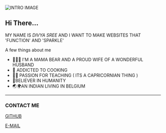 ![INTRO IMAGE](https://images.pexels.com/photos/1044990/pexels-photo-1044990.jpeg?crop=entropy&cs=srgb&dl=pexels-steve-johnson-1044990.jpg&fit=crop&fm=jpg&h=403&w=1280)
## Hi There...
MY NAME IS _DIVYA SREE_ AND I WANT TO MAKE WEBSITES THAT 'FUNCTION' AND 'SPARKLE'


A few things about me
 
 - 👨‍👩‍👧 I'M A MAMA BEAR AND A PROUD WIFE OF A WONDERFUL HUSBAND
- 🍳 ADDICTED TO COOKING
 - 👩‍🏫 PASSION FOR TEACHING ( ITS A CAPRICORNIAN THING )
 -  🌈BELIEVER IN HUMANITY
-  🌏🌍AN INDIAN LIVING IN BELGIUM

----

### CONTACT ME    


[GITHUB](https://github.com/DIVYASREE345)

[E-MAIL](mailto:divya220sree@gmail.com)
